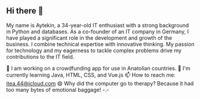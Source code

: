 ## Hi there 👋
My name is Aytekin, a 34-year-old IT enthusiast with a strong background in Python and databases. As a co-founder of an IT company in Germany, I have played a significant role in the development and growth of the business. I combine technical expertise with innovative thinking. My passion for technology and my eagerness to tackle complex problems drive my contributions to the IT field.

🔭 I am working on a crowdfunding app for use in Anatolian countries.
🌱 I'm currently learning Java, HTML, CSS, and Vue.js
📫 How to reach me: itea.44@icloud.com
😄 Why did the computer go to therapy?
   Because it had too many bytes of emotional baggage! -.-
